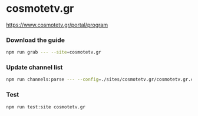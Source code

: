 # cosmotetv.gr

https://www.cosmotetv.gr/portal/program

### Download the guide

```sh
npm run grab --- --site=cosmotetv.gr
```

### Update channel list

```sh
npm run channels:parse --- --config=./sites/cosmotetv.gr/cosmotetv.gr.config.js --output=./sites/cosmotetv.gr/cosmotetv.gr.channels.xml
```

### Test

```sh
npm run test:site cosmotetv.gr
```
